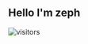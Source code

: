 ## Hello I'm zeph
<img align = right>![visitors](https://visitor-badge.glitch.me/badge?page_id=zeph-yrus9.viewcounts&left_color=black&right_color=pink)</img>

<!---
git-zephyrus/git-zephyrus is a ✨ special ✨ repository because its `README.md` (this file) appears on your GitHub profile.
You can click the Preview link to take a look at your changes.
--->
